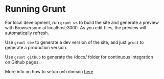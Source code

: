 # Running Grunt

For local development, run `grunt ws` to build the site and generate a preview with Browsersync at localhost:3000. As you edit files, the preview will automatically refresh.

Use `grunt dev` to generate a dev version of the site, and just `grunt` to generate a production version.

Use `grunt github` to generate the /docs/ folder for continuous integration on Github pages.

More info on how to setup ovh domain [here](https://www.lewagon.com/fr/blog/siteweb-domaine-mail-personalise)